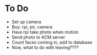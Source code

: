# To Do #
* Set up camera
* Buy: rpi, pir, camera
* Have rpi take photo when motion
* Send photo to ACM server
* Count faces coming in, add to database
* Now, what to do with leaving????
